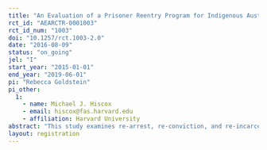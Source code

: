 ```yaml
---
title: "An Evaluation of a Prisoner Reentry Program for Indigenous Australians"
rct_id: "AEARCTR-0001003"
rct_id_num: "1003"
doi: "10.1257/rct.1003-2.0"
date: "2016-08-09"
status: "on_going"
jel: "I"
start_year: "2015-01-01"
end_year: "2019-06-01"
pi: "Rebecca Goldstein"
pi_other:
  1:
    - name: Michael J. Hiscox
    - email: hiscox@fas.harvard.edu
    - affiliation: Harvard University
abstract: "This study examines re-arrest, re-conviction, and re-incarceration rates of individuals randomized into an intensive, wraparound support prisoner reentry program."
layout: registration
---
```


